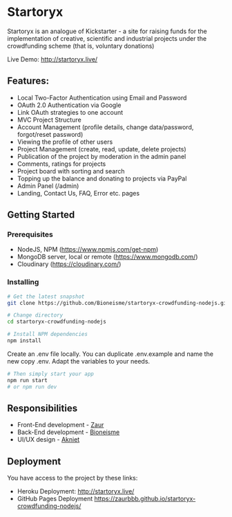 # Startoryx

Startoryx is an analogue of Kickstarter - a site for raising funds for the implementation of creative, scientific and industrial projects under the crowdfunding scheme (that is, voluntary donations)

Live Demo: http://startoryx.live/

## Features:
* Local Two-Factor Authentication using Email and Password
* OAuth 2.0 Authentication via Google
* Link OAuth strategies to one account
* MVC Project Structure
* Account Management (profile details, change data/password, forgot/reset password)
* Viewing the profile of other users
* Project Management (create, read, update, delete projects)
* Publication of the project by moderation in the admin panel
* Comments, ratings for projects
* Project board with sorting and search
* Topping up the balance and donating to projects via PayPal
* Admin Panel (/admin)
* Landing, Contact Us, FAQ, Error etc. pages

## Getting Started
### Prerequisites
* NodeJS, NPM (https://www.npmjs.com/get-npm)
* MongoDB server, local or remote (https://www.mongodb.com/)
* Cloudinary (https://cloudinary.com/)

### Installing
```bash
# Get the latest snapshot
git clone https://github.com/Bioneisme/startoryx-crowdfunding-nodejs.git
```
``` bash
# Change directory
cd startoryx-crowdfunding-nodejs
```
``` bash
# Install NPM dependencies
npm install
```
Create an .env file locally. You can duplicate .env.example and name the new copy .env. Adapt the variables to your needs.
``` bash
# Then simply start your app
npm run start 
# or npm run dev
```

## Responsibilities

* Front-End development - [Zaur](https://github.com/zaurbbb)
* Back-End development - [Bioneisme](https://github.com/Bioneisme)
* UI/UX design - [Akniet](https://github.com/akniet1818)

## Deployment
You have access to the project by these links:
* Heroku Deployment: http://startoryx.live/
* GitHub Pages Deployment https://zaurbbb.github.io/startoryx-crowdfunding-nodejs/
